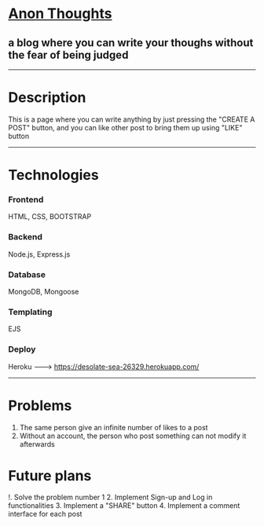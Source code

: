 # [Anon Thoughts](https://desolate-sea-26329.herokuapp.com/) 

## a blog where you can write your thoughs without the fear of being judged

---

# Description

This is a page where you can write anything by just pressing the "CREATE A POST" button, and you can like other post to bring them up using "LIKE" button

---
# Technologies
### Frontend
HTML, CSS, BOOTSTRAP
### Backend
Node.js, Express.js
### Database
MongoDB, Mongoose
### Templating
EJS
### Deploy
Heroku ---> https://desolate-sea-26329.herokuapp.com/

---

# Problems

1. The same person give an infinite number of likes to a post
2. Without an account, the person who post something can not modify it afterwards

# Future plans
!. Solve the problem number 1
2. Implement Sign-up and Log in functionalities
3. Implement a "SHARE" button
4. Implement a comment interface for each post
